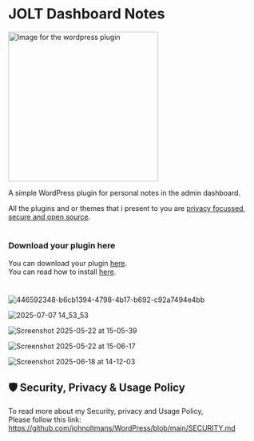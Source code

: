 <h1>JOLT Dashboard Notes</h1>
<img src="https://github.com/user-attachments/assets/3b3f5ce0-9271-42da-89f8-76c554963676" alt="Image for the wordpress plugin" width="300" >

A simple WordPress plugin for personal notes in the admin dashboard.<br>

All the plugins and or themes that i present to you are [privacy focussed, secure and open source](https://github.com/johnoltmans/WordPress/blob/main/SECURITY.md).

#
### Download your plugin here
You can download your plugin [here](https://github.com/johnoltmans/JOLT-Dashboard-Notes/archive/refs/heads/main.zip).<br>
You can read how to install [here](https://github.com/johnoltmans/WordPress/wiki/How-to-install-the-plugins).
#

![446592348-b6cb1394-4798-4b17-b692-c92a7494e4bb](https://github.com/user-attachments/assets/1974cc3b-adfb-4464-bf94-014ec4453e86)

![2025-07-07 14_53_53](https://github.com/user-attachments/assets/86d6c158-3070-4946-8b30-58fb829fe6ba)

![Screenshot 2025-05-22 at 15-05-39](https://github.com/user-attachments/assets/2f11cab1-1ad8-4f5c-850d-5b9f86a90dc4)

![Screenshot 2025-05-22 at 15-06-17](https://github.com/user-attachments/assets/5ff5b8cc-a575-45a8-86a3-9aabfcb88777)

![Screenshot 2025-06-18 at 14-12-03](https://github.com/user-attachments/assets/dfe1d772-2c92-4903-836d-75f44a16e7c6)

## 🛡 Security, Privacy & Usage Policy

To read more about my Security, privacy and Usage Policy,<br>
Please follow this link: https://github.com/johnoltmans/WordPress/blob/main/SECURITY.md

